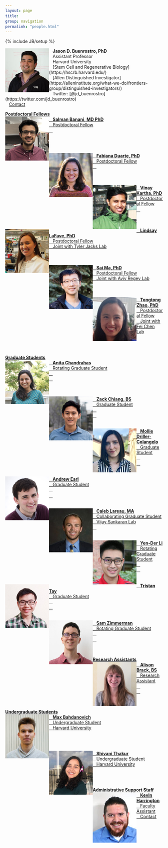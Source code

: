```yaml
---
layout: page
title:
group: navigation
permalink: "people.html"
---
```

{% include JB/setup %}

<img alt="Jason D. Buenrostro, PhD" align="left" src="media/people/JasonBuenrostro.png" width="140" height="140"/>
&nbsp;&nbsp;&nbsp;<b>Jason D. Buenrostro, PhD</b><br>
&nbsp;&nbsp;&nbsp;Assistant Professor<br>
&nbsp;&nbsp;&nbsp;Harvard University<br>
&nbsp;&nbsp;&nbsp;[Stem Cell and Regenerative Biology](https://hscrb.harvard.edu/)<br>
&nbsp;&nbsp;&nbsp;[Allen Distinguished Investigator](https://alleninstitute.org/what-we-do/frontiers-group/distinguished-investigators/)<br>
&nbsp;&nbsp;&nbsp;Twitter: [@jd_buenrostro](https://twitter.com/jd_buenrostro)<br>
&nbsp;&nbsp;&nbsp;<a href="mailto:jason_buenrostro@harvard.edu">Contact

<b>Postdoctoral Fellows</b><br>
<img alt="Salman Banani" align="left" src="media/people/SalmanBanani.JPG" width="140" height="140"/>
&nbsp;&nbsp;&nbsp;<b>Salman Banani, MD PhD</b><br>
&nbsp;&nbsp;&nbsp;Postdoctoral Fellow<br>
&nbsp;&nbsp;&nbsp;<br>
<br><br><br>

<img alt="Fabiana Duarte" align="left" src="media/people/FabianaDuarte.jpg" width="140" height="140"/>
&nbsp;&nbsp;&nbsp;<b>Fabiana Duarte, PhD</b><br>
&nbsp;&nbsp;&nbsp;Postdoctoral Fellow<br>
&nbsp;&nbsp;&nbsp;<br>
<br><br><br>

<img alt="Vinay Kartha" align="left" src="media/people/VinayKartha.jpg" width="140" height="140"/>
&nbsp;&nbsp;&nbsp;<b>Vinay Kartha, PhD</b><br>
&nbsp;&nbsp;&nbsp;Postdoctoral Fellow<br>
&nbsp;&nbsp;&nbsp;<br>
<br><br><br>

<img alt="Lindsay LaFave" align="left" src="media/people/LindsayLaFave.jpg" width="140" height="140"/>
&nbsp;&nbsp;&nbsp;<b>Lindsay LaFave, PhD</b><br>
&nbsp;&nbsp;&nbsp;Postdoctoral Fellow<br>
&nbsp;&nbsp;&nbsp;Joint with Tyler Jacks Lab<br>
<br><br><br>

<img alt="Sai Ma" align="left" src="media/people/SaiMa.jpg" width="140" height="140"/>
&nbsp;&nbsp;&nbsp;<b>Sai Ma, PhD</b><br>
&nbsp;&nbsp;&nbsp;Postdoctoral Fellow<br>
&nbsp;&nbsp;&nbsp;Joint with Aviv Regev Lab<br>
<br><br><br>

<img alt="Tongtong Zhao" align="left" src="media/people/TongtongZhao.jpg" width="140" height="140"/>
&nbsp;&nbsp;&nbsp;<b>Tongtong Zhao, PhD</b><br>
&nbsp;&nbsp;&nbsp;Postdoctoral Fellow<br>
&nbsp;&nbsp;&nbsp;Joint with Fei Chen Lab<br>
<br><br><br>

<b>Graduate Students</b><br>
<img alt="Anita Chandarahas" align="left" src="media/people/AnitaChandrahas.jpg" width="140" height="140"/>
&nbsp;&nbsp;&nbsp;<b>Anita Chandrahas</b><br>
&nbsp;&nbsp;&nbsp;Rotating Graduate Student<br>
&nbsp;&nbsp;&nbsp;<br>
&nbsp;&nbsp;&nbsp;<br>
<br><br>

<img alt="Zack Chiang" align="left" src="media/people/ZackChiang.jpg" width="140" height="140"/>
&nbsp;&nbsp;&nbsp;<b>Zack Chiang, BS</b><br>
&nbsp;&nbsp;&nbsp;Graduate Student<br>
&nbsp;&nbsp;&nbsp;<br>
&nbsp;&nbsp;&nbsp;<br>
<br><br>

<img alt="Mollie Driller-Colangelo" align="left" src="media/people/MollieDriller-Colangelo.jpg" width="140" height="140"/>
&nbsp;&nbsp;&nbsp;<b>Mollie Driller-Colangelo</b><br>
&nbsp;&nbsp;&nbsp;Graduate Student<br>
&nbsp;&nbsp;&nbsp;<br>
&nbsp;&nbsp;&nbsp;<br>
<br><br>

<img alt="Andrew Earl" align="left" src="media/people/AndrewEarl.jpg" width="140" height="140"/>
&nbsp;&nbsp;&nbsp;<b>Andrew Earl</b><br>
&nbsp;&nbsp;&nbsp;Graduate Student<br>
&nbsp;&nbsp;&nbsp;<br>
&nbsp;&nbsp;&nbsp;<br>
<br><br>

<img alt="Caleb Lareau" align="left" src="media/people/CalebLareau.jpg" width="140" height="140"/>
&nbsp;&nbsp;&nbsp;<b>Caleb Lareau, MA</b><br>
&nbsp;&nbsp;&nbsp;Collaborating Graduate Student<br>
&nbsp;&nbsp;&nbsp;Vijay Sankaran Lab<br>
&nbsp;&nbsp;&nbsp;<br>
<br><br>

<img alt="Yen-Der Li" align="left" src="media/people/YenderLi.jpg" width="140" height="140"/>
&nbsp;&nbsp;&nbsp;<b>Yen-Der Li</b><br>
&nbsp;&nbsp;&nbsp;Rotating Graduate Student<br>
&nbsp;&nbsp;&nbsp;<br>
&nbsp;&nbsp;&nbsp;<br>
<br><br>

<img alt="Tristan Tay" align="left" src="media/people/TristanTay.png" width="140" height="140"/>
&nbsp;&nbsp;&nbsp;<b>Tristan Tay</b><br>
&nbsp;&nbsp;&nbsp;Graduate Student<br>
&nbsp;&nbsp;&nbsp;<br>
&nbsp;&nbsp;&nbsp;<br>
<br><br>

<img alt="Sam Zimmerman" align="left" src="media/people/SamZimmerman.jpg" width="140" height="140"/>
&nbsp;&nbsp;&nbsp;<b>Sam Zimmerman</b><br>
&nbsp;&nbsp;&nbsp;Rotating Graduate Student<br>
&nbsp;&nbsp;&nbsp;<br>
&nbsp;&nbsp;&nbsp;<br>
<br><br>

<b>Research Assistants</b><br>
<img alt="Alison Brack" align="left" src="media/people/AlisonBrack.jpg" width="140" height="140"/>
&nbsp;&nbsp;&nbsp;<b>Alison Brack, BS</b><br>
&nbsp;&nbsp;&nbsp;Research Assistant<br>
&nbsp;&nbsp;&nbsp;<br>
&nbsp;&nbsp;&nbsp;<br>
<br><br>

<b>Undergraduate Students</b><br>
<img alt="Max Bahdanovich" align="left" src="media/people/MaxBahdanovich.jpg" width="140" height="140"/>
&nbsp;&nbsp;&nbsp;<b>Max Bahdanovich</b><br>
&nbsp;&nbsp;&nbsp;Undergraduate Student<br>
&nbsp;&nbsp;&nbsp;Harvard University<br>
<br><br><br>

<img alt="Shivani Thakur" align="left" src="media/people/ShivaniThakur.jpg" width="140" height="140"/>
&nbsp;&nbsp;&nbsp;<b>Shivani Thakur</b><br>
&nbsp;&nbsp;&nbsp;Undergraduate Student<br>
&nbsp;&nbsp;&nbsp;Harvard University<br>
<br><br><br>

<b>Administrative Support Staff</b><br>
<img alt="Kevin Harrington" align="left" src="media/people/KevinHarrington.jpg" width="140" height="160"/>
&nbsp;&nbsp;&nbsp;<b>Kevin Harrington</b><br>
&nbsp;&nbsp;&nbsp;Faculty Assistant<br>
&nbsp;&nbsp;&nbsp;[Contact](https://hscrb.harvard.edu/people/kevin-harrington)<br>
<br><br><br>
